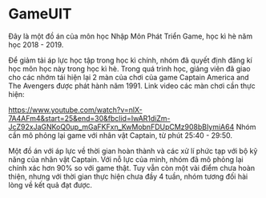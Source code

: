 # GameUIT
Đây là một đồ án của môn học Nhập Môn Phát Triển Game, học kì hè năm học 2018 - 2019.

Để giảm tải áp lực học tập trong học kì chính, nhóm đã quyết định đăng kí học môn học này trong học kì hè. Trong quá trình học,
giảng viên đã giao cho các nhớm tái hiện lại 2 màn của chơi của game Captain America and The Avengers được phát hành năm 1991.
Link video các màn chơi cần thực hiện:

https://www.youtube.com/watch?v=nlX-7A4AFm4&start=25&end=30&fbclid=IwAR1diZm-JcZ92xJaGNKoQ0up_mGaFKFxn_KwMobnFDUpCMz908bBIymiA64
Nhóm cần mô phỏng lại game với nhân vật Captain, từ phút 25:40 - 29:50.

Một đồ án với áp lực về thời gian hoàn thành và các xử lí phức tạp với bộ kỹ năng của nhân vật Captain. Với nỗ lực của mình, 
nhóm đã mô phỏng lại chính xác hơn 90% so với game thật. Tuy vẫn còn một vài điểm chưa hoàn thiện, nhưng với thời gian thực hiện chưa đầy 4
tuần, nhóm tương đối hài lòng về kết quả đạt được.
